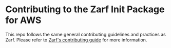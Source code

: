 # Contributing to the Zarf Init Package for AWS

This repo follows the same general contributing guidelines and practices as Zarf. Please refer to [Zarf's contributing guide](https://github.com/defenseunicorns/zarf/blob/main/CONTRIBUTING.md) for more information.
